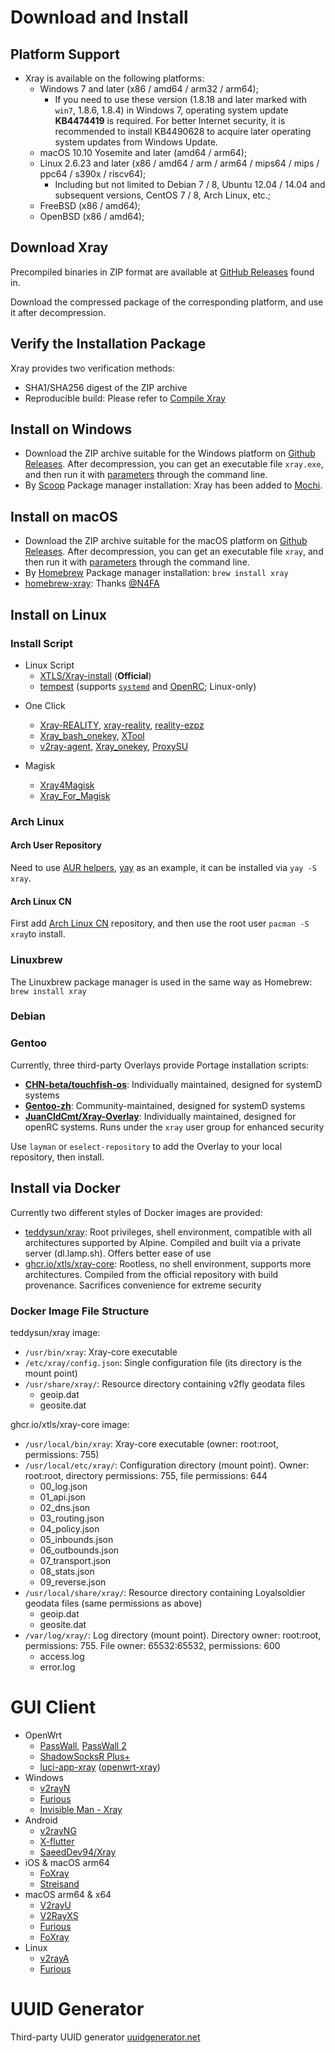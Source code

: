 # Download and Install

## Platform Support

- Xray is available on the following platforms:
  - Windows 7 and later (x86 / amd64 / arm32 / arm64);
    - If you need to use these version (1.8.18 and later marked with `win7`, 1.8.6, 1.8.4) in Windows 7, operating system update **KB4474419** is required. For better Internet security, it is recommended to install KB4490628 to acquire later operating system updates from Windows Update.
  - macOS 10.10 Yosemite and later (amd64 / arm64);
  - Linux 2.6.23 and later (x86 / amd64 / arm / arm64 / mips64 / mips / ppc64 / s390x / riscv64);
    - Including but not limited to Debian 7 / 8, Ubuntu 12.04 / 14.04 and subsequent versions, CentOS 7 / 8, Arch Linux, etc.;
  - FreeBSD (x86 / amd64);
  - OpenBSD (x86 / amd64);

## Download Xray

Precompiled binaries in ZIP format are available at [GitHub Releases](https://github.com/xtls/Xray-core/releases) found in.

Download the compressed package of the corresponding platform, and use it after decompression.

## Verify the Installation Package

Xray provides two verification methods:

- SHA1/SHA256 digest of the ZIP archive
- Reproducible build: Please refer to [Compile Xray](../development/intro/compile.html)

## Install on Windows

- Download the ZIP archive suitable for the Windows platform on [Github Releases](https://github.com/xtls/Xray-core/releases). After decompression, you can get an executable file `xray.exe`, and then run it with [parameters](./command) through the command line.
- By [Scoop](https://scoop.sh/) Package manager installation: Xray has been added to [Mochi](https://github.com/Qv2ray/mochi).

## Install on macOS

- Download the ZIP archive suitable for the macOS platform on [Github Releases](https://github.com/xtls/Xray-core/releases). After decompression, you can get an executable file `xray`, and then run it with [parameters](./command) through the command line.
- By [Homebrew](https://brew.sh/) Package manager installation: `brew install xray`
- [homebrew-xray](https://github.com/N4FA/homebrew-xray): Thanks [@N4FA](https://github.com/N4FA)

## Install on Linux

### Install Script

- Linux Script
  - [XTLS/Xray-install](https://github.com/XTLS/Xray-install) (**Official**)
  - [tempest](https://github.com/team-cloudchaser/tempest) (supports [`systemd`](https://systemd.io) and [OpenRC](https://github.com/OpenRC/openrc); Linux-only)

* One Click
  - [Xray-REALITY](https://github.com/zxcvos/Xray-script), [xray-reality](https://github.com/sajjaddg/xray-reality), [reality-ezpz](https://github.com/aleskxyz/reality-ezpz)
  - [Xray_bash_onekey](https://github.com/hello-yunshu/Xray_bash_onekey), [XTool](https://github.com/LordPenguin666/XTool)
  - [v2ray-agent](https://github.com/mack-a/v2ray-agent), [Xray_onekey](https://github.com/wulabing/Xray_onekey), [ProxySU](https://github.com/proxysu/ProxySU)

* Magisk
  - [Xray4Magisk](https://github.com/Asterisk4Magisk/Xray4Magisk)
  - [Xray_For_Magisk](https://github.com/E7KMbb/Xray_For_Magisk)

### Arch Linux

#### Arch User Repository

Need to use [AUR helpers](https://wiki.archlinux.org/index.php/AUR_helpers), [yay](https://github.com/Jguer/yay) as an example, it can be installed via `yay -S xray`.

#### Arch Linux CN

First add [Arch Linux CN](https://www.archlinuxcn.org/archlinux-cn-repo-and-mirror/) repository, and then use the root user `pacman -S xray`to install.

### Linuxbrew

The Linuxbrew package manager is used in the same way as Homebrew: `brew install xray`

### Debian <Badge text="WIP" type="warning"/>

### Gentoo

Currently, three third-party Overlays provide Portage installation scripts:

- **[CHN-beta/touchfish-os](https://github.com/gentoo-mirror/touchfish-os/tree/master/net-proxy/Xray)**: Individually maintained, designed for systemD systems
- **[Gentoo-zh](https://github.com/microcai/gentoo-zh)**: Community-maintained, designed for systemD systems
- **[JuanCldCmt/Xray-Overlay](https://github.com/JuanCldCmt/Xray-Overlay)**: Individually maintained, designed for openRC systems. Runs under the `xray` user group for enhanced security

Use `layman` or `eselect-repository` to add the Overlay to your local repository, then install.

## Install via Docker

Currently two different styles of Docker images are provided:

- [teddysun/xray](https://hub.docker.com/r/teddysun/xray): Root privileges, shell environment, compatible with all architectures supported by Alpine. Compiled and built via a private server (dl.lamp.sh). Offers better ease of use
- [ghcr.io/xtls/xray-core](https://ghcr.io/xtls/xray-core): Rootless, no shell environment, supports more architectures. Compiled from the official repository with build provenance. Sacrifices convenience for extreme security

### Docker Image File Structure

teddysun/xray image:

- `/usr/bin/xray`: Xray-core executable
- `/etc/xray/config.json`: Single configuration file (its directory is the mount point)
- `/usr/share/xray/`: Resource directory containing v2fly geodata files
  - geoip.dat
  - geosite.dat

ghcr.io/xtls/xray-core image:

- `/usr/local/bin/xray`: Xray-core executable (owner: root:root, permissions: 755)
- `/usr/local/etc/xray/`: Configuration directory (mount point). Owner: root:root, directory permissions: 755, file permissions: 644
  - 00_log.json
  - 01_api.json
  - 02_dns.json
  - 03_routing.json
  - 04_policy.json
  - 05_inbounds.json
  - 06_outbounds.json
  - 07_transport.json
  - 08_stats.json
  - 09_reverse.json
- `/usr/local/share/xray/`: Resource directory containing Loyalsoldier geodata files (same permissions as above)
  - geoip.dat
  - geosite.dat
- `/var/log/xray/`: Log directory (mount point). Directory owner: root:root, permissions: 755. File owner: 65532:65532, permissions: 600
  - access.log
  - error.log

# GUI Client

- OpenWrt
  - [PassWall](https://github.com/xiaorouji/openwrt-passwall), [PassWall 2](https://github.com/xiaorouji/openwrt-passwall2)
  - [ShadowSocksR Plus+](https://github.com/fw876/helloworld)
  - [luci-app-xray](https://github.com/yichya/luci-app-xray) ([openwrt-xray](https://github.com/yichya/openwrt-xray))
- Windows
  - [v2rayN](https://github.com/2dust/v2rayN)
  - [Furious](https://github.com/LorenEteval/Furious)
  - [Invisible Man - Xray](https://github.com/InvisibleManVPN/InvisibleMan-XRayClient)
- Android
  - [v2rayNG](https://github.com/2dust/v2rayNG)
  - [X-flutter](https://github.com/XTLS/X-flutter)
  - [SaeedDev94/Xray](https://github.com/SaeedDev94/Xray)
- iOS & macOS arm64
  - [FoXray](https://apps.apple.com/app/foxray/id6448898396)
  - [Streisand](https://apps.apple.com/app/streisand/id6450534064)
- macOS arm64 & x64
  - [V2rayU](https://github.com/yanue/V2rayU)
  - [V2RayXS](https://github.com/tzmax/V2RayXS)
  - [Furious](https://github.com/LorenEteval/Furious)
  - [FoXray](https://apps.apple.com/app/foxray/id6448898396)
- Linux
  - [v2rayA](https://github.com/v2rayA/v2rayA)
  - [Furious](https://github.com/LorenEteval/Furious)

# UUID Generator

Third-party UUID generator [uuidgenerator.net](https://www.uuidgenerator.net)

